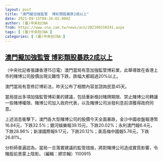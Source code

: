 ```yaml
---
layout: post
title: "澳門擬加強監管  博彩類股暴跌2成以上"
date: 2021-09-15T08:34:02.000Z
author: (臺)中央社CNA
from: https://www.cna.com.tw/news/acn/202109150241.aspx
tags: [ (臺)中央社CNA ]
categories: [ (臺)中央社CNA ]
---
```

<!--1631694842000-->
[澳門擬加強監管  博彩類股暴跌2成以上](https://www.cna.com.tw/news/acn/202109150241.aspx)
------

<div>
<div></div><div class="paragraph"><p>（中央社記者張謙香港15日電）澳門當局有意加強監管博彩業，此舉導致在香港上市的賭博公司股價出現災難性下跌，跌幅大都超過20%以上。</p><p>澳門當局有意修訂博彩法，昨天公布了相關內容並諮詢民意45天。</p><p>當局提出多項加強監管博彩業的建議，包括重新檢討賭牌期限、禁止賭博公司轉讓一些賭博權限、賭博公司加入政府代表，以及賭博公司派發利息前須獲得政府同意。</p><p>上述消息衝擊下，澳門各大型賭博公司的股價今天全面暴跌，金沙中國收盤報港幣16.84元，下跌32.5%；銀河娛樂報39.15元，下跌20.02%；永利澳門報6.4元，下跌28.96%；新濠國際報9.17元，下跌20.12%；美高梅中國報5.76元，下跌26.81%。</p><p>分析師普遍認為，當局一旦落實建議的監管措施，將對賭博公司造成實質影響，令賭股前景蒙上陰影。（編輯：繆宗翰）1100915</p></div>
</div>

